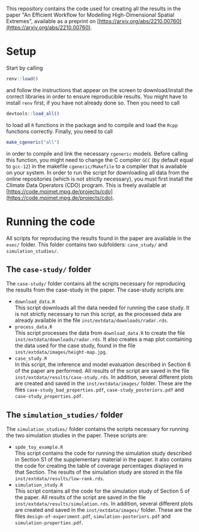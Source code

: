 This repository contains the code used for creating all the results in the paper "An Efficient
Workflow for Modelling High-Dimensional Spatial Extremes", available as a preprint on
[https://arxiv.org/abs/2210.00760](https://arxiv.org/abs/2210.00760).

# Setup

Start by calling 
```r
renv::load()
```
and follow the instructions that appear on the screen to download/install the correct libraries in
order to ensure reproducible results. You might have to install `renv` first, if you have not
already done so. Then you need to call
```r
devtools::load_all()
```
to load all `R` functions in the package and to compile and load the `Rcpp` functions
correctly. Finally, you need to call
```r
make_cgeneric("all")
```
in order to compile and link the necessary `cgeneric` models. Before calling this function, you might
need to change the C compiler `GCC` (by default equal to `gcc-12`) in the makefile
`cgeneric/Makefile` to a compiler that is available on your system.
In order to run the script for downloading all data from the online repositories (which is not
strictly necessary), you must first
install the Climate Data Operators (CDO) program. This is freely available at
[https://code.mpimet.mpg.de/projects/cdo](https://code.mpimet.mpg.de/projects/cdo).

# Running the code

All scripts for reproducing the results found in the paper are available in the `exec/`
folder. This folder contains two subfolders: `case_study/` and `simulation_studies/`.

## The `case-study/` folder

The `case-study/` folder contains all the scripts necessary for reproducing the results from the
case-study in the paper. The case-study scripts are:

- `download_data.R`  
  This script downloads all the data needed for running the case study. It is not strictly
  necessary to run this script, as the processed data are already available in the file
  `inst/extdata/downloads/radar.rds`.
- `process_data.R`  
  This script processes the data from `download_data.R` to create the file
  `inst/extdata/downloads/radar.rds`. It also creates a map plot containing the data used for
  the case study, found in the file `inst/extdata/images/height-map.jpg`.
- `case_study.R`  
  In this script, the inference and model evaluation described in Section 6 of the paper
  are performed. All results of the script are saved in the file `inst/extdata/results/case-study.rds`.
  In addition, several different plots are
  created and saved in the `inst/extdata/images/` folder. These are the files
  `case-study_bad_properties.pdf`, `case-study_posteriors.pdf` and `case-study_properties.pdf`.
  
## The `simulation_studies/` folder

The `simulation_studies/` folder contains the scripts necessary for running the two simulation
studies in the paper. These scripts are:

- `spde_toy_example.R`  
  This script contains the code for running the simulation study described in Section S1 of the
  supplementary material in the paper.
  It also contains the code for creating the table of coverage percentages displayed in that
  Section. The results of the simulation study are stored in the file
  `inst/extdata/results/low-rank.rds`.
- `simulation_study.R`  
  This script contains all the code for the simulation study of Section 5 of the paper.
  All results of the script are saved in the file `inst/extdata/results/simulation.rds`.
  In addition, several different plots are
  created and saved in the `inst/extdata/images/` folder. These are the files
  `design-of-experiment.pdf`, `simulation-posteriors.pdf` and `simulation-properties.pdf`.
